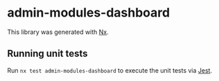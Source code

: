 # admin-modules-dashboard

This library was generated with [Nx](https://nx.dev).

## Running unit tests

Run `nx test admin-modules-dashboard` to execute the unit tests via [Jest](https://jestjs.io).
